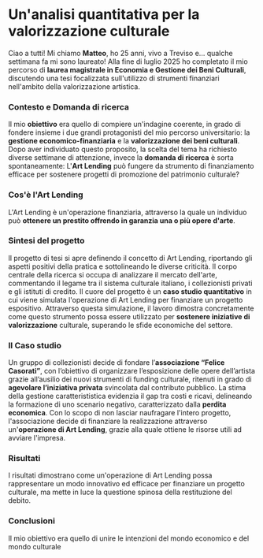 # Un'analisi quantitativa per la valorizzazione culturale

Ciao a tutti! Mi chiamo **Matteo**, ho 25 anni, vivo a Treviso e... qualche settimana fa mi sono laureato!
Alla fine di luglio 2025 ho completato il mio percorso di **laurea magistrale in Economia e Gestione dei Beni Culturali**,
discutendo una tesi focalizzata sull'utilizzo di strumenti finanziari nell'ambito della valorizzazione artistica.

### Contesto e Domanda di ricerca

Il mio **obiettivo** era quello di compiere un'indagine coerente, in grado di fondere insieme i due grandi protagonisti del mio 
percorso universitario: la **gestione economico-finanziaria** e la **valorizzazione dei beni culturali**.
Dopo aver individuato questo proposito, la scelta del tema ha richiesto diverse settimane di attenzione, invece la **domanda 
di ricerca** è sorta spontaneamente: 
L'**Art Lending** può fungere da strumento di finanziamento efficace per sostenere progetti di promozione del patrimonio 
culturale?

### Cos'è l'Art Lending

L'Art Lending è un'operazione finanziaria, attraverso la quale un individuo può **ottenere un prestito offrendo in garanzia 
una o più opere d'arte**.

### Sintesi del progetto

Il progetto di tesi si apre definendo il concetto di Art Lending, riportando gli aspetti positivi della pratica e 
sottolineando le diverse criticità.
Il corpo centrale della ricerca si occupa di analizzare il mercato dell'arte, commentando il legame tra il sistema culturale 
italiano, i collezionisti privati e gli istituti di credito.
Il cuore del progetto è un **caso studio quantitativo** in cui viene simulata l'operazione di Art Lending per finanziare un 
progetto espositivo. 
Attraverso questa simulazione, il lavoro dimostra concretamente come questo strumento possa essere 
utilizzato per **sostenere iniziative di valorizzazione** culturale, superando le sfide economiche del settore.

### Il Caso studio

Un gruppo di collezionisti decide di fondare l’**associazione “Felice Casorati”**, con l’obiettivo di organizzare l’esposizione delle opere 
dell’artista grazie all’ausilio dei nuovi strumenti di funding culturale, ritenuti in grado di **agevolare l’iniziativa privata** svincolata dal 
contributo pubblico. 
La stima della gestione caratterististica evidenzia il gap tra costi e ricavi, delineando la formazione di uno scenario negativo, caratterizzato 
dalla **perdita economica**.
Con lo scopo di non lasciar naufragare l'intero progetto, l'associazione decide di finanziare la realizzazione attraverso un'**operazione di Art 
Lending**, grazie alla quale ottiene le risorse utili ad avviare l'impresa.

### Risultati

I risultati dimostrano come un'operazione di Art Lending possa rappresentare un modo innovativo ed efficace per finanziare un progetto culturale, 
ma mette in luce la questione spinosa della restituzione del debito.

### Conclusioni

Il mio obiettivo era quello di unire le intenzioni del mondo economico e del mondo culturale



